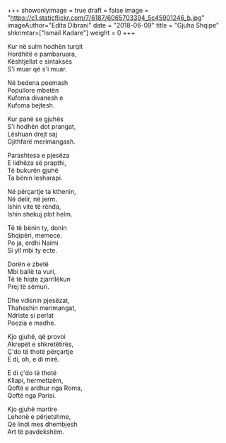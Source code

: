 +++
showonlyimage = true
draft = false
image = "https://c1.staticflickr.com/7/6187/6065703394_5c45901246_b.jpg"
imageAuthor="Edita Dibrani"
date = "2018-06-09"
title = "Gjuha Shqipe"
shkrimtar=["Ismail Kadare"]
weight = 0
+++

Kur në sulm hodhën turqit<br/>
Hordhitë e pambaruara,<br/>
Kështjellat e sintaksës<br/>
S'i muar që s'i muar.

Në bedena poemash<br/>
Popullore mbetën<br/>
Kufoma divanesh e<br/>
Kufoma bejtesh.

Kur panë se gjuhës<br/>
S'i hodhën dot prangat,<br/>
Lëshuan drejt saj<br/>
Gjithfarë merimangash.

Parashtesa e pjesëza<br/>
E lidhëza së prapthi,<br/>
Të bukurën gjuhë<br/>
Ta bënin lesharapi.

Në përçartje ta kthenin,<br/>
Në delir, në jerm.<br/>
Ishin vite të rënda,<br/>
Ishin shekuj plot helm.

Të të bënin ty, donin<br/>
Shqipëri, memece.<br/>
Po ja, erdhi Naimi<br/>
Si yll mbi ty ecte.

Dorën e zbetë<br/>
Mbi ballë ta vuri,<br/>
Të të hiqte zjarrllëkun<br/>
Prej të sëmuri.

Dhe vdisnin pjesëzat,<br/>
Thaheshin merimangat,<br/>
Ndriste si perlat<br/>
Poezia e madhe.

Kjo gjuhë, që provoi<br/>
Akrepët e shkretëtirës,<br/>
Ç'do të thotë përçartje<br/>
E di, oh, e di mirë.

E di ç'do të thotë<br/>
Kllapi, hermetizëm,<br/>
Qoftë e ardhur nga Roma,<br/>
Qoftë nga Parisi.

Kjo gjuhë martire<br/>
Lehonë e përjetshme,<br/>
Që lindi mes dhembjesh<br/>
Art të pavdekshëm.